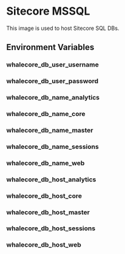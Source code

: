 # Sitecore MSSQL

This image is used to host Sitecore SQL DBs.

## Environment Variables

### whalecore_db_user_username

### whalecore_db_user_password

### whalecore_db_name_analytics

### whalecore_db_name_core

### whalecore_db_name_master

### whalecore_db_name_sessions

### whalecore_db_name_web

### whalecore_db_host_analytics

### whalecore_db_host_core

### whalecore_db_host_master

### whalecore_db_host_sessions

### whalecore_db_host_web